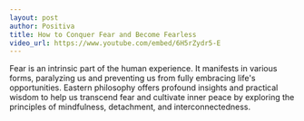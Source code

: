 ```yaml
---
layout: post
author: Positiva
title: How to Conquer Fear and Become Fearless
video_url: https://www.youtube.com/embed/6H5rZydr5-E
---
```

Fear is an intrinsic part of the human experience. It manifests in various forms, paralyzing us and preventing us from fully embracing life's opportunities. Eastern philosophy offers profound insights and practical wisdom to help us transcend fear and cultivate inner peace by exploring the principles of mindfulness, detachment, and interconnectedness.
